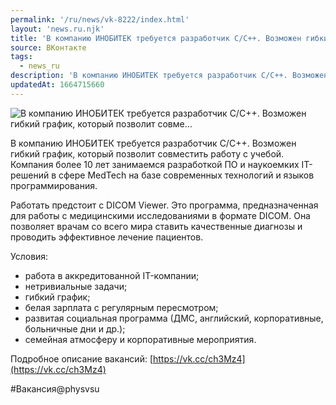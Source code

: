 ```yaml
---
permalink: '/ru/news/vk-8222/index.html'
layout: 'news.ru.njk'
title: 'В компанию ИНОБИТЕК требуется разработчик C/C++. Возможен гибкий график, который позволит совме…'
source: ВКонтакте
tags:
  - news_ru
description: 'В компанию ИНОБИТЕК требуется разработчик C/C++. Возможен гибкий график, который позволит совме…'
updatedAt: 1664715660
---
```

![В компанию ИНОБИТЕК требуется разработчик C/C++. Возможен гибкий график, который позволит совме…](https://sun9-59.userapi.com/impg/KE02k-7mKreHCEKSLezVr37GtaVV8s9wwIPrVg/JTTsBR7Omlo.jpg?size=510x340&quality=95&sign=352c91a7b0215580cfbaad1c3948cc1c&c_uniq_tag=zOCSvX3GzYmEpVkwTO4zsNImMH5jsmAGyHh6_avcHKw&type=album)

В компанию ИНОБИТЕК требуется разработчик C/C++. Возможен гибкий график, который позволит совместить работу с учебой. Компания более 10 лет занимаемся разработкой ПО и наукоемких IT-решений в сфере MedTech на базе современных технологий и языков программирования.

Работать предстоит с DICOM Viewer. Это программа, предназначенная для работы с медицинскими исследованиями в формате DICOM. Она позволяет врачам со всего мира ставить качественные диагнозы и проводить эффективное лечение пациентов.

Условия:
- работа в аккредитованной IT-компании;
- нетривиальные задачи;
- гибкий график;
- белая зарплата с регулярным пересмотром;
- развитая социальная программа (ДМС, английский, корпоративные, больничные дни и др.);
- семейная атмосферу и корпоративные мероприятия.

Подробное описание вакансий: [https://vk.cc/ch3Mz4](https://vk.cc/ch3Mz4)

#Вакансия@physvsu
